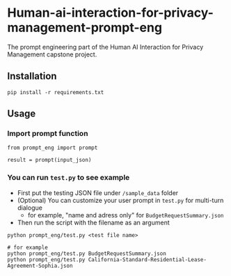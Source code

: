 # Human-ai-interaction-for-privacy-management-prompt-eng
The prompt engineering part of the Human AI Interaction for Privacy Management capstone project.

## Installation

```
pip install -r requirements.txt
```

## Usage
### Import prompt function

```
from prompt_eng import prompt

result = prompt(input_json)
```

### You can run `test.py` to see example
- First put the testing JSON file under `/sample_data` folder
- (Optional) You can customize your user prompt in `test.py` for multi-turn dialogue
    - for example, "name and adress only" for `BudgetRequestSummary.json`
- Then run the script with the filename as an argument

```
python prompt_eng/test.py <test file name>

# for example
python prompt_eng/test.py BudgetRequestSummary.json
python prompt_eng/test.py California-Standard-Residential-Lease-Agreement-Sophia.json
```